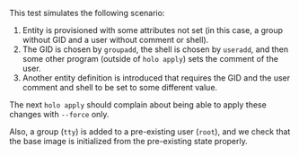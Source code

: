 This test simulates the following scenario:

1. Entity is provisioned with some attributes not set (in this case, a group
   without GID and a user without comment or shell).
2. The GID is chosen by `groupadd`, the shell is chosen by `useradd`, and then
   some other program (outside of `holo apply`) sets the comment of the user.
3. Another entity definition is introduced that requires the GID and the user
   comment and shell to be set to some different value.

The next `holo apply` should complain about being able to apply these changes
with `--force` only.

Also, a group (`tty`) is added to a pre-existing user (`root`), and we check
that the base image is initialized from the pre-existing state properly.
